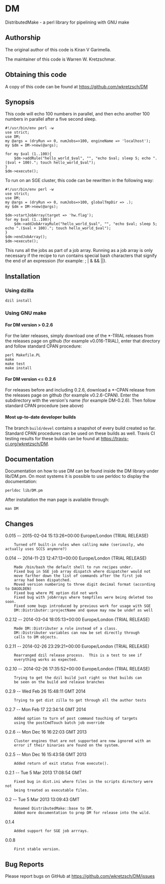 # DM

DistributedMake - a perl library for pipelining with GNU make

## Authorship

The original author of this code is Kiran V Garimella.

The maintainer of this code is Warren W. Kretzschmar.

## Obtaining this code

A copy of this code can be found at https://github.com/wkretzsch/DM

## Synopsis

This code will echo 100 numbers in parallel, and then echo another 100 numbers in parallel after a five second sleep.

    #!/usr/bin/env perl -w
    use strict;
    use DM;
    my @args = (dryRun => 0, numJobs=>100, engineName => 'localhost');
    my $dm = DM->new(@args);    
    
    for my $val (1..100){
        $dm->addRule("hello_world_$val", "", "echo $val; sleep 5; echo ".($val + 100)."; touch hello_world_$val");
    }
    $dm->execute();
    
To run on an SGE cluster, this code can be rewritten in the following way:
    
    #!/usr/bin/env perl -w
    use strict;
    use DM;
    my @args = (dryRun => 0, numJobs=>100, globalTmpDir => .);
    my $dm = DM->new(@args);
    
    $dm->startJobArray(target => 'hw.flag');
    for my $val (1..100){
        $dm->addJobArrayRule("hello_world_$val", "", "echo $val; sleep 5; echo ".($val + 100)."; touch hello_world_$val");
    }
    $dm->endJobArray();
    $dm->execute();
    
This runs all the jobs as part of a job array.  Running as a job array is only necessary if the recipe to run contains special bash characters that signify the end of an expression (for example: ; | & && ||).

## Installation

### Using dzilla

    dzil install

### Using GNU make

#### For DM version > 0.2.6

For the later releases, simply download one of the *-TRIAL releases from
the releases page on github (for example v0.016-TRIAL), enter that
directory and follow standard CPAN procedure:

    perl Makefile.PL
    make
    make test
    make install

#### For DM version <= 0.2.6

For releases before and including 0.2.6, download a *-CPAN release
from the releases page on github (for example v0.2.6-CPAN). 
Enter the subdirectory with the version's name (for example
DM-0.2.6). Then follow standard CPAN procedure (see above)

#### Most up-to-date developer builds

The branch `build/devel` contains a snapshot of every build created so far.
Standard CPAN procedures can be used on these builds as well.  Travis CI 
testing results for these builds can be found at https://travis-ci.org/wkretzsch/DM.

## Documentation

Documentation on how to use DM can be found inside the DM library 
under lib/DM.pm. On most systems it is possible to use perldoc to
display the documentation:

    perldoc lib/DM.pm

After installation the man page is available through:

    man DM

## Changes

0.015  --  2015-02-04 15:13:26+00:00 Europe/London (TRIAL RELEASE)  

        Turned off built-in rules when calling make (seriously, who actually uses SCCS anymore?)

0.014  --  2014-11-23 12:47:13+00:00 Europe/London (TRIAL RELEASE)

        Made /bin/bash the default shell to run recipes under.
        Fixed bug in SGE job array dispatch where dispatcher would not
        move farther down the list of commands after the first job
        array had been dispatched. 
        Moved version numbering to three digit decimal format (according to DAGOLDEN)
        Fixed bug where PE option did not work
        Fixed bug with jobArrays where tempfiles were being deleted too soon.
        Fixed some bugs introduced by previous work for usage with SGE
        DM::Distributer::projectName and queue may now be undef as well

0.2.12  -- 2014-03-04 18:05:13+00:00 Europe/London (TRIAL RELEASE)

        Made DM::Distributer a role instead of a class.
        DM::Distributer variables can now be set directly through
        calls to DM objects.

0.2.11 -- 2014-02-26 23:29:21+00:00 Europe/London (TRIAL RELEASE)

        Rearranged dzil release process.  This is a test to see if
        everything works as expected. 

0.2.10 -- 2014-02-26 17:35:52+00:00 Europe/London (TRIAL RELEASE)

        Trying to get the dzil build just right so that builds can
        be seen on the build and release branches          

0.2.9  --  Wed Feb 26 15:48:11 GMT 2014

        Trying to get dist zilla to get through all the author tests

0.2.7  -- Mon Feb 17 22:34:14 GMT 2014

        Added option to turn of post command touching of targets
        using the postCmdTouch batch job override

0.2.6 -- Mon Dec 16 16:22:03 GMT 2013

        Cluster engines that are not supported are now ignored with an
        error if their binaries are found on the system.

0.2.5 -- Mon Dec 16 15:43:58 GMT 2013

        Added return of exit status from execute().

0.2.1  -- Tue  5 Mar 2013 17:08:54 GMT

        Fixed bug in dist.ini where files in the scripts directory were not
        being treated as executable files. 

0.2   --  Tue  5 Mar 2013 13:09:43 GMT

        Renamed DistributedMake::base to DM.
        Added more documentation to prep DM for release into the wild.

0.1.4

        Added support for SGE job arrrays.

0.0.8

        First stable version.

## Bug Reports

Please report bugs on GitHub at https://github.com/wkretzsch/DM/issues
